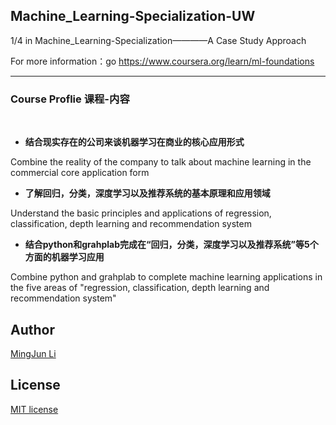 ## Machine_Learning-Specialization-UW


1/4 in Machine_Learning-Specialization————A Case Study Approach

For more information：go https://www.coursera.org/learn/ml-foundations

--- 
### Course Proflie 课程-内容
 
* **结合现实存在的公司来谈机器学习在商业的核心应用形式**

Combine the reality of the company to talk about machine learning in the commercial core application form      

* **了解回归，分类，深度学习以及推荐系统的基本原理和应用领域**

Understand the basic principles and applications of regression, classification, depth learning and recommendation system      

* **结合python和grahplab完成在“回归，分类，深度学习以及推荐系统”等5个方面的机器学习应用**

Combine python and grahplab to complete machine learning applications in the five areas of "regression, classification, depth learning and recommendation system"       


## Author
[MingJun Li](https://github.com/littlewizardLI)

## License
[MIT license](https://github.com/littlewizardLI/LICENSE)

